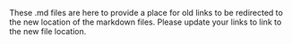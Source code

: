 These .md files are here to provide a place for old links to be redirected to the new location of the markdown files.  Please update your links to link to the new file location. 
